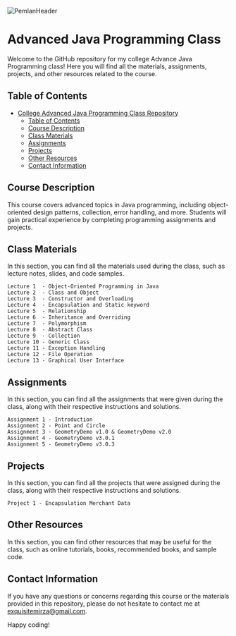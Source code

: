![PemlanHeader](https://user-images.githubusercontent.com/118604764/226203126-6023305b-826a-4871-97ec-267f9c7b90e6.svg)

# Advanced Java Programming Class

Welcome to the GitHub repository for my college Advance Java Programming class! Here you will find all the materials, assignments, projects, and other resources related to the course.

## Table of Contents

- [College Advanced Java Programming Class Repository](#college-advanced-java-programming-class-repository)
  - [Table of Contents](#table-of-contents)
  - [Course Description](#course-description)
  - [Class Materials](#class-materials)
  - [Assignments](#assignments)
  - [Projects](#projects)
  - [Other Resources](#other-resources)
  - [Contact Information](#contact-information)

## Course Description

This course covers advanced topics in Java programming, including object-oriented design patterns, collection, error handling, and more. Students will gain practical experience by completing programming assignments and projects.

## Class Materials 

In this section, you can find all the materials used during the class, such as lecture notes, slides, and code samples.

    Lecture 1  - Object-Oriented Programming in Java
    Lecture 2  - Class and Object
    Lecture 3  - Constructor and Overloading
    Lecture 4  - Encapsulation and Static keyword
    Lecture 5  - Relationship
    Lecture 6  - Inheritance and Overriding
    Lecture 7  - Polymorphism
    Lecture 8  - Abstract Class
    Lecture 9  - Collection
    Lecture 10 - Generic Class
    Lecture 11 - Exception Handling
    Lecture 12 - File Operation
    Lecture 13 - Graphical User Interface

## Assignments

In this section, you can find all the assignments that were given during the class, along with their respective instructions and solutions.

    Assignment 1 - Introduction
    Assignment 2 - Point and Circle
    Assignment 3 - GeometryDemo v1.0 & GeometryDemo v2.0
    Assignment 4 - GeometryDemo v3.0.1
    Assignment 5 - GeometryDemo v3.0.3

## Projects

In this section, you can find all the projects that were assigned during the class, along with their respective instructions and solutions.

    Project 1 - Encapsulation Merchant Data

## Other Resources

In this section, you can find other resources that may be useful for the class, such as online tutorials, books, recommended books, and sample code.

## Contact Information

If you have any questions or concerns regarding this course or the materials provided in this repository, please do not hesitate to contact me at [exquisitemirza@gmail.com][email-me].

Happy coding!

[email-me]: mailto:exquisitemirza@gmail.com
